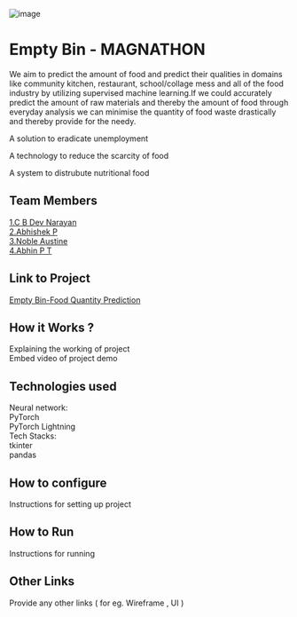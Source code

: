 ![image](./assets/banner.png)


# Empty Bin - MAGNATHON
 We aim to predict the amount of food and predict their qualities in domains like 
community kitchen, restaurant, school/collage mess and all of the food industry by utilizing 
supervised machine learning.If we could accurately predict the amount of raw materials and thereby the amount of food through
everyday analysis we can minimise the quantity of food waste drastically and thereby 
provide for the needy.

   A solution to eradicate unemployment
   
   A technology to reduce the scarcity of food
   
   A system to distrubute nutritional food
   

## Team Members
[1.C B Dev Narayan](https://github.com/DeVcB13d)   
[2.Abhishek P](https://github.com/Abhishek0075)   
[3.Noble Austine](https://github.com/nobleaustine)   
[4.Abhin P T](https://github.com/abhin2002)   

## Link to Project
[Empty Bin-Food Quantity Prediction](https://github.com/abhin2002/Food_Quantity_Prediction)

## How it Works ?
Explaining the working of project  
Embed video of project demo

## Technologies used
Neural network:<br />
      PyTorch<br />
      PyTorch Lightning<br />
Tech Stacks:<br />
       tkinter<br />
       pandas<br />

## How to configure
Instructions for setting up project

## How to Run
Instructions for running

## Other Links
Provide any other links ( for eg. Wireframe , UI )
